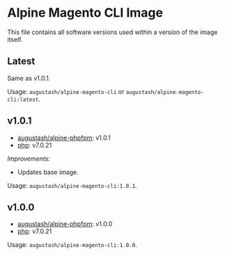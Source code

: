 # Alpine Magento CLI Image

This file contains all software versions used within a version of the image itself.

## Latest

Same as v1.0.1.

Usage: `augustash/alpine-magento-cli` or `augustash/alpine-magento-cli:latest`.

## v1.0.1

- [augustash/alpine-phpfpm](https://github.com/augustash/docker-alpine-phpfpm): v1.0.1
- [php](http://www.php.net/): v7.0.21

*Improvements:*

- Updates base image.

Usage: `augustash/alpine-magento-cli:1.0.1`.

## v1.0.0

- [augustash/alpine-phpfpm](https://github.com/augustash/docker-alpine-phpfpm): v1.0.0
- [php](http://www.php.net/): v7.0.21

Usage: `augustash/alpine-magento-cli:1.0.0`.
